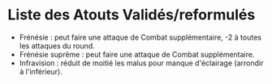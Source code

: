 # Liste des Atouts Validés/reformulés

- Frénésie : peut faire une attaque de Combat supplémentaire, -2 à toutes les attaques du round.
- Frénésie suprême : peut faire une attaque de Combat supplémentaire.
- Infravision : réduit de moitié les malus pour manque d'éclairage (arrondir à l'inférieur).